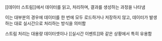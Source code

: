 [[데이터 스트림]]에서 데이터를 읽고, 처리하며, 결과를 생성하는 과정을 나타냄

이는 대부분의 경우에 데이터를 한 번에 모두 로드하거나 저장하지 않고, 데이터가 발생하는 대로 실시간으로 처리하는 방식을 의미함

스트림 처리는 대용량 데이터셋이나 [[실시간 이벤트]]와 같은 상황에서 특히 유용함